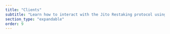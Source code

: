 ```yaml
---
title: "Clients"
subtitle: "Learn how to interact with the Jito Restaking protocol using the Rust and TypeScript clients."
section_type: "expandable"
order: 9
---
```


